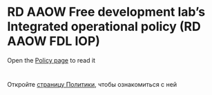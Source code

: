 # RD AAOW Free development lab’s Integrated operational policy (RD AAOW FDL IOP) 

Open the [Policy page](https://adslbarxatov.github.io/IOP) to read it

#

Откройте [страницу Политики](https://adslbarxatov.github.io/IOP/ru), чтобы ознакомиться с ней
